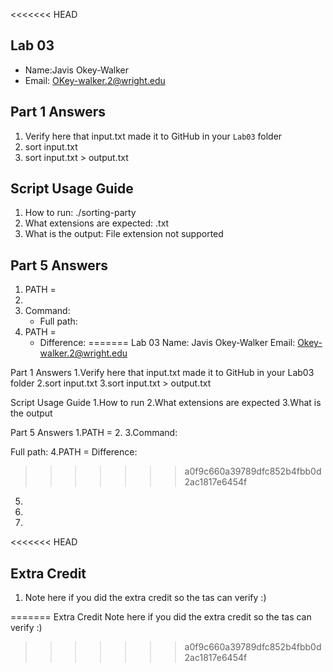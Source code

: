 <<<<<<< HEAD
## Lab 03

- Name:Javis Okey-Walker
- Email: OKey-walker.2@wright.edu

## Part 1 Answers

1. Verify here that input.txt made it to GitHub in your `Lab03` folder
2. sort input.txt
3. sort input.txt > output.txt

## Script Usage Guide

1. How to run: ./sorting-party
2. What extensions are expected: .txt
3. What is the output: File extension not supported

## Part 5 Answers

1. PATH =
2.
3. Command:
   - Full path:
4. PATH =
   - Difference:
=======
Lab 03
Name: Javis Okey-Walker
Email: Okey-walker.2@wright.edu

Part 1 Answers
1.Verify here that input.txt made it to GitHub in your Lab03 folder
2.sort input.txt
3.sort input.txt > output.txt

Script Usage Guide
1.How to run
2.What extensions are expected
3.What is the output

Part 5 Answers
1.PATH =
2.
3.Command:

Full path:
4.PATH =
Difference:
>>>>>>> a0f9c660a39789dfc852b4fbb0d2ac1817e6454f
5.
6.
7.

<<<<<<< HEAD
## Extra Credit

1. Note here if you did the extra credit so the tas can verify :)

=======
Extra Credit
Note here if you did the extra credit so the tas can verify :)
>>>>>>> a0f9c660a39789dfc852b4fbb0d2ac1817e6454f
